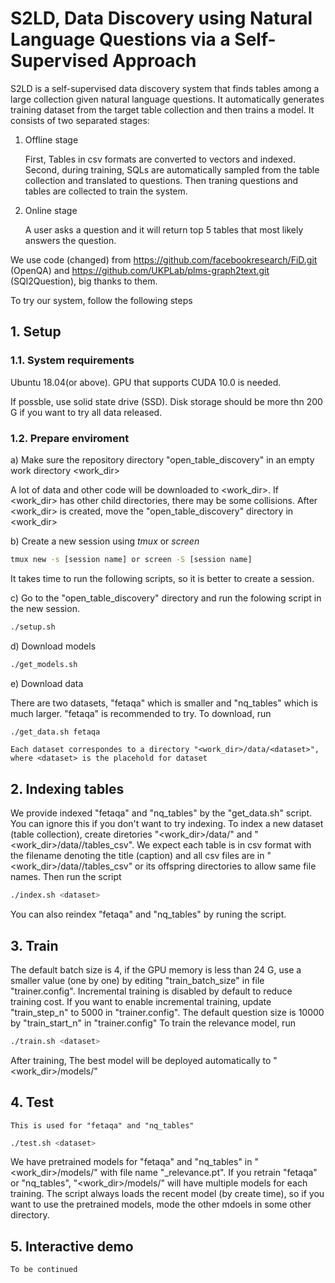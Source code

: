 # S2LD, Data Discovery using Natural Language Questions via a Self-Supervised Approach
S2LD is a self-supervised data discovery system that finds tables among a large collection given natural language questions. It automatically generates training dataset from the target table collection and then trains a model. It consists of two separated stages:

1. Offline stage 

   First, Tables in csv formats are converted to vectors and indexed. Second, during training, SQLs are automatically sampled from the table collection and translated to questions. Then traning questions and tables are collected to train the system.     

2. Online stage

   A user asks a question and it will return top 5 tables that most likely answers the question.

We use code (changed) from https://github.com/facebookresearch/FiD.git (OpenQA) and https://github.com/UKPLab/plms-graph2text.git (SQl2Question), big thanks to them.

To try our system, follow the following steps 

## 1. Setup
### 1.1. System requirements

Ubuntu 18.04(or above). GPU that supports CUDA 10.0 is needed.

If possble, use solid state drive (SSD). Disk storage should be more thn 200 G if you want to try all data released. 

### 1.2. Prepare enviroment

a) Make sure the repository directory "open_table_discovery" in an empty work directory <work_dir>
 
   A lot of data and other code will be downloaded to <work_dir>. If <work_dir> has other child directories, there may be some collisions. After <work_dir> is created, move the "open_table_discovery" directory in <work_dir> 
   
b) Create a new session using *tmux* or *screen*
   ```   bash
   tmux new -s [session name] or screen -S [session name] 
   ```
   It takes time to run the following scripts, so it is better to create a session.

c) Go to the "open_table_discovery" directory and run the folowing script in the new session.
   ```   bash
   ./setup.sh
   ```
d) Download models
   ```   bash
   ./get_models.sh
   ```
e) Download data

   There are two datasets, "fetaqa" which is smaller and "nq_tables" which is much larger. 
   "fetaqa" is recommended to try.
   To download, run
   ```   bash
   ./get_data.sh fetaqa
   ```
    Each dataset correspondes to a directory "<work_dir>/data/<dataset>", 
    where <dataset> is the placehold for dataset

## 2. Indexing tables
   We provide indexed "fetaqa" and "nq_tables" by the "get_data.sh" script. 
   You can ignore this if you don't want to try indexing.
   To index a new dataset (table collection), create diretories 
   "<work_dir>/data/<dataset>" and "<work_dir>/data/<dataset>/tables_csv". 
   We expect each table is in csv format with the filename denoting the title (caption) 
   and all csv files are in "<work_dir>/data/<dataset>/tables_csv" or 
   its offspring directories to allow same file names.
   Then run the script
   ```   bash
   ./index.sh <dataset>
   ```
   You can also reindex "fetaqa" and "nq_tables" by runing the script.

## 3. Train
   The default batch size is 4, if the GPU memory is less than 24 G, use a smaller value (one by one) by editing "train_batch_size" in file "trainer.config". Incremental training is disabled by default to reduce training cost. If you want to enable incremental training, update "train_step_n" to 5000 in "trainer.config". The default question size is 10000 by "train_start_n" in "trainer.config"
   To train the relevance model, run
   ```   bash
   ./train.sh <dataset>
   ```
   After training, The best model will be deployed automatically to "<work_dir>/models/<dataset>" 

## 4. Test
    This is used for "fetaqa" and "nq_tables"
   ```   bash
   ./test.sh <dataset>
   ```
   We have pretrained models for "fetaqa" and "nq_tables" in 
   "<work_dir>/models/<dataset>" with file name "<dataset>_relevance.pt". 
   If you retrain "fetaqa" or "nq_tables", "<work_dir>/models/<dataset>" will have multiple models for each training. The script always loads the recent model (by create time), so if you want to use the pretrained models, mode the other mdoels in some other directory.
    
## 5. Interactive demo 
    To be continued 

